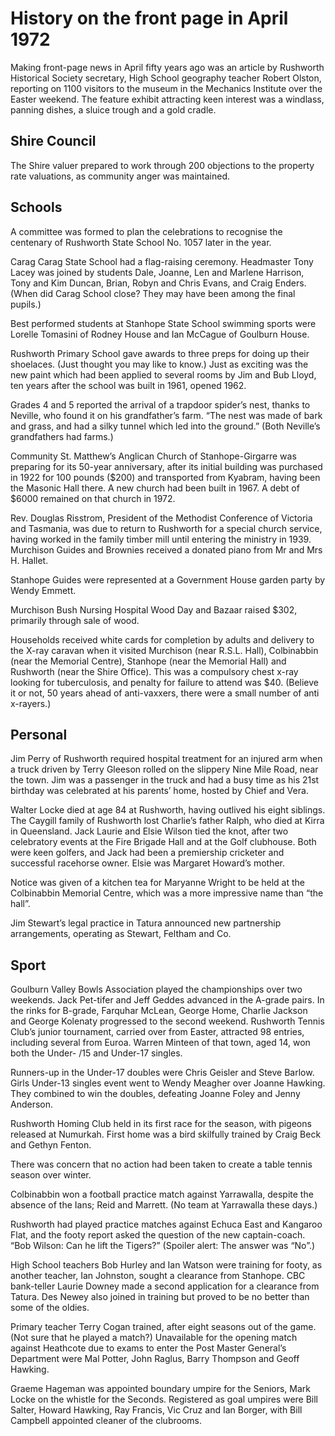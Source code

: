 # History on the front page in April 1972

Making front-page news in April fifty years ago was an article by Rushworth Historical Society secretary, High School geography teacher Robert Olston, reporting on 1100 visitors to the museum in the Mechanics Institute over the Easter weekend. The feature exhibit attracting keen interest was a windlass, panning dishes, a sluice trough and a gold cradle.

## Shire Council

The Shire valuer prepared to work through 200 objections to the property rate valuations, as community anger was maintained.

## Schools

A committee was formed to plan the celebrations to recognise the centenary of Rushworth State School No. 1057 later in the year.

Carag Carag State School had a flag-raising ceremony. Headmaster Tony Lacey was joined by students Dale, Joanne, Len and Marlene Harrison, Tony and Kim Duncan, Brian, Robyn and Chris Evans, and Craig Enders. (When did Carag School close? They may have been among the final pupils.)

Best performed students at Stanhope State School swimming sports were Lorelle Tomasini of Rodney House and Ian McCague of Goulburn House.

Rushworth Primary School gave awards to three preps for doing up their shoelaces. (Just thought you may like to know.) Just as exciting was the new paint which had been applied to several rooms by Jim and Bub Lloyd, ten years after the school was built in 1961, opened 1962.

Grades 4 and 5 reported the arrival of a trapdoor spider’s nest, thanks to Neville, who found it on his grandfather’s farm. “The nest was made of bark and grass, and had a silky tunnel which led into the ground.” (Both Neville’s grandfathers had farms.)

Community St. Matthew’s Anglican Church of Stanhope-Girgarre was preparing for its 50-year anniversary, after its initial building was purchased in 1922 for 100 pounds ($200) and transported from Kyabram, having been the Masonic Hall there. A new church had been built in 1967. A debt of $6000 remained on that church in 1972.

Rev. Douglas Risstrom, President of the Methodist Conference of Victoria and Tasmania, was due to return to Rushworth for a special church service, having worked in the family timber mill until entering the ministry in 1939. Murchison Guides and Brownies received a donated piano from Mr and Mrs H. Hallet.

Stanhope Guides were represented at a Government House garden party by Wendy Emmett.

Murchison Bush Nursing Hospital Wood Day and Bazaar raised $302, primarily through sale of wood.

Households received white cards for completion by adults and delivery to the X-ray caravan when it visited Murchison (near R.S.L. Hall), Colbinabbin (near the Memorial Centre), Stanhope (near the Memorial Hall) and Rushworth (near the Shire Office). This was a compulsory chest x-ray looking for tuberculosis, and penalty for failure to attend was $40. (Believe it or not, 50 years ahead of anti-vaxxers, there were a small number of anti x-rayers.)

## Personal

Jim Perry of Rushworth required hospital treatment for an injured arm when a truck driven by Terry Gleeson rolled on the slippery Nine Mile Road, near the town. Jim was a passenger in the truck and had a busy time as his 21st birthday was celebrated at his parents’ home, hosted by Chief and Vera.

Walter Locke died at age 84 at Rushworth, having outlived his eight siblings. The Caygill family of Rushworth lost Charlie’s father Ralph, who died at Kirra in Queensland. Jack Laurie and Elsie Wilson tied the knot, after two celebratory events at the Fire Brigade Hall and at the Golf clubhouse. Both were keen golfers, and Jack had been a premiership cricketer and successful racehorse owner. Elsie was Margaret Howard’s mother.

Notice was given of a kitchen tea for Maryanne Wright to be held at the Colbinabbin Memorial Centre, which was a more impressive name than “the hall”.

Jim Stewart’s legal practice in Tatura announced new partnership arrangements, operating   as Stewart, Feltham and Co.

## Sport

Goulburn Valley Bowls Association played the championships over two weekends. Jack Pet-tifer and Jeff Geddes advanced in the A-grade pairs.  In the rinks for B-grade, Farquhar McLean, George Home, Charlie Jackson and George Kolenaty progressed to the second weekend. Rushworth Tennis Club’s junior tournament, carried over from Easter, attracted 98 entries, including several from Euroa. Warren Minteen of that town, aged 14, won both the Under- /15 and Under-17 singles.

Runners-up in the Under-17 doubles were Chris Geisler and Steve Barlow. Girls Under-13 singles event went to Wendy Meagher over Joanne Hawking. They combined to win the doubles, defeating Joanne Foley and Jenny Anderson.

Rushworth Homing Club held in its first race for the season, with pigeons released at Numurkah. First home was a bird skilfully trained by Craig Beck and Gethyn Fenton.

There was concern that no action had been taken to create a table tennis season over winter.

Colbinabbin won a football practice match against Yarrawalla, despite the absence of the Ians; Reid and Marrett. (No team at Yarrawalla these days.)

Rushworth had played practice matches against Echuca East and Kangaroo Flat, and the footy report asked the question of the new captain-coach. “Bob Wilson: Can he lift the Tigers?” (Spoiler alert: The answer was “No”.) 

High School teachers Bob Hurley and Ian Watson were training for footy, as another teacher, Ian Johnston, sought a clearance from Stanhope. CBC bank-teller Laurie Downey made a second application for a clearance from Tatura. Des Newey also joined in training but proved to be no better than some of the oldies.

Primary teacher Terry Cogan trained, after eight seasons out of the game. (Not sure that he played a match?) Unavailable for the opening match against Heathcote due to exams to enter the Post Master General’s Department were Mal Potter, John Raglus, Barry Thompson and Geoff Hawking.

Graeme Hageman was appointed boundary umpire for the Seniors, Mark Locke on the whistle for the Seconds. Registered as goal umpires were Bill Salter, Howard Hawking, Ray Francis, Vic Cruz and Ian Borger, with Bill Campbell appointed cleaner of the clubrooms.

